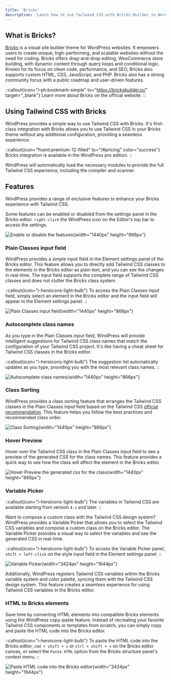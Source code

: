 ```yaml
---
title: 'Bricks'
description: 'Learn how to use Tailwind CSS with Bricks Builder in WordPress.'
---
```


## What is Bricks?

[Bricks](https://bricksbuilder.io/) is a visual site builder theme for WordPress websites. It empowers users to create unique, high-performing, and scalable websites without the need for coding. Bricks offers drag-and-drop editing, WooCommerce store building, with dynamic content through query loops and conditional logic. Known for its focus on clean code, performance, and SEO, Bricks also supports custom HTML, CSS, JavaScript, and PHP. Bricks also has a strong community focus with a public roadmap and user-driven features.

::callout{icon="i-ph:bookmark-simple" to="https://bricksbuilder.io/" target="_blank"}
Learn more about Bricks on the official website.
::

## Using Tailwind CSS with Bricks

WindPress provides a simple way to use Tailwind CSS with Bricks. It's first-class integration with Bricks allows you to use Tailwind CSS in your Bricks theme without any additional configuration, providing a seamless experience.

::callout{icon="fluent:premium-12-filled" to="/#pricing" color="success"}
Bricks integration is available in the WindPress pro edition.
::

WindPress will automatically load the necessary modules to provide the full Tailwind CSS experience, including the compiler and scanner.

## Features

WindPress provides a range of exclusive features to enhance your Bricks experience with Tailwind CSS.

Some features can be enabled or disabled from the settings panel in the Bricks editor.
`right-click` the WindPress icon on the Editor's top bar to access the settings. 

![Enable or disable the features](/img/content/docs/guide/integrations/bricks/screenshot-1.png){width="1440px" height="866px"}

### Plain Classes input field

WindPress provides a simple input field in the Element settings panel of the Bricks editor. This feature allows you to directly add Tailwind CSS classes to the elements in the Bricks editor as plain text, and you can see the changes in real-time. The input field supports the complete range of Tailwind CSS classes and does not clutter the Bricks class system.

::callout{icon="i-heroicons-light-bulb"}
To access the Plain Classes input field, simply select an element in the Bricks editor and the input field will appear in the Element settings panel.
::

![Plain Classes input field](/img/content/docs/guide/integrations/bricks/screenshot-2.png){width="1440px" height="866px"}

### Autocomplete class names

As you type in the Plain Classes input field, WindPress will provide intelligent suggestions for Tailwind CSS class names that match the configuration of your Tailwind CSS project. It's like having a cheat sheet for Tailwind CSS classes in the Bricks editor.

::callout{icon="i-heroicons-light-bulb"}
The suggestion list automatically updates as you type, providing you with the most relevant class names.
::

![Autocomplete class names](/img/content/docs/guide/integrations/bricks/screenshot-3.png){width="1440px" height="866px"}

### Class Sorting

WindPress provides a class sorting feature that arranges the Tailwind CSS classes in the Plain Classes input field based on the Tailwind CSS [official recommendation](https://tailwindcss.com/blog/automatic-class-sorting-with-prettier). This feature helps you follow the best practices and recommended class order.

![Class Sorting](/img/content/docs/guide/integrations/bricks/screenshot-4.png){width="1440px" height="866px"}

### Hover Preview

Hover over the Tailwind CSS class in the Plain Classes input field to see a preview of the generated CSS for the class names. This feature provides a quick way to see how the class will affect the element in the Bricks editor.

![Hover Preview the generated css for the class](/img/content/docs/guide/integrations/bricks/screenshot-5.png){width="1440px" height="866px"}

### Variable Picker

::callout{icon="i-heroicons-light-bulb"}
The variables in Tailwind CSS are available starting from version `4.x` and later.
::

Want to compose a custom class with the Tailwind CSS design system? WindPress provides a Variable Picker that allows you to select the Tailwind CSS variables and compose a custom class on the Bricks editor. The Variable Picker provides a visual way to select the variables and see the generated CSS in real-time.

::callout{icon="i-heroicons-light-bulb"}
To access the Variable Picker panel, `shift + left-click` on the style input field in the Element settings panel.
::

![Variable Picker](/img/content/docs/guide/integrations/bricks/screenshot-6.png){width="3424px" height="1944px"}

Additionally, WindPress registers Tailwind CSS variables within the Bricks variable system and color palette, syncing them with the Tailwind CSS design system. This feature creates a seamless experience for using Tailwind CSS variables in the Bricks editor.

### HTML to Bricks elements

Save time by converting HTML elements into compatible Bricks elements using the WindPress copy-paste feature. Instead of recreating your favorite Tailwind CSS components or templates from scratch, you can simply copy and paste the HTML code into the Bricks editor.

::callout{icon="i-heroicons-light-bulb"}
To paste the HTML code into the Bricks editor, `cmd + shift + v` or `ctrl + shift + v` on the Bricks editor canvas, or select the `Paste HTML` option from the Bricks structure panel's context menu.
::

![Paste HTML code into the Bricks editor](/img/content/docs/guide/integrations/bricks/screenshot-7.png){width="3424px" height="1944px"}
